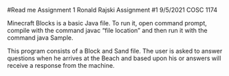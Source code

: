 #Read me Assignment 1 
Ronald Rajski
Assignment #1
9/5/2021
COSC 1174

Minecraft Blocks is a basic Java file. To run it, open command prompt, compile with the command javac “file location” and then run it with the command java Sample.



This program consists of a Block and Sand file.  The user is asked to answer questions when he arrives at the Beach and based upon his or answers will receive a response from the machine.

